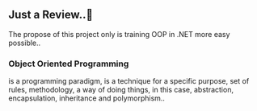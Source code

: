## Just a Review..📝
The propose of this project only is training OOP in .NET more easy possible..

### Object Oriented Programming
is a programming paradigm, is a technique for a specific purpose, set of rules, methodology, a way of doing things, in this case, abstraction, encapsulation, inheritance and polymorphism..

